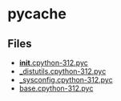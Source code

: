 # __pycache__

## Files

- [__init__.cpython-312.pyc](__init__.cpython-312.pyc)
- [_distutils.cpython-312.pyc](_distutils.cpython-312.pyc)
- [_sysconfig.cpython-312.pyc](_sysconfig.cpython-312.pyc)
- [base.cpython-312.pyc](base.cpython-312.pyc)
